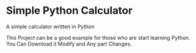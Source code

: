 # Simple Python Calculator
A simple calculator written in Python

This Project can be a good example for those who are start learning Python. You Can Download it Modify and Any part Changes.


